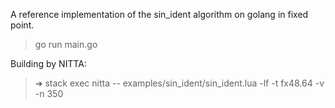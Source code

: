 A reference implementation of the sin_ident algorithm on golang in fixed point.

> go run main.go

Building by NITTA:

> ➜  stack exec nitta -- examples/sin_ident/sin_ident.lua -lf -t fx48.64 -v -n 350
